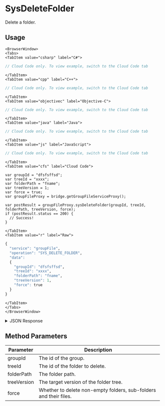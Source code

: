 # SysDeleteFolder

Delete a folder.

<PartialServop service_name="groupFile" operation_name="SYS_DELETE_FOLDER" />

## Usage

```mdx-code-block
<BrowserWindow>
<Tabs>
<TabItem value="csharp" label="C#">
```

```csharp
// Cloud Code only. To view example, switch to the Cloud Code tab
```

```mdx-code-block
</TabItem>
<TabItem value="cpp" label="C++">
```

```cpp
// Cloud Code only. To view example, switch to the Cloud Code tab
```

```mdx-code-block
</TabItem>
<TabItem value="objectivec" label="Objective-C">
```

```objectivec
// Cloud Code only. To view example, switch to the Cloud Code tab
```

```mdx-code-block
</TabItem>
<TabItem value="java" label="Java">
```

```java
// Cloud Code only. To view example, switch to the Cloud Code tab
```

```mdx-code-block
</TabItem>
<TabItem value="js" label="JavaScript">
```

```javascript
// Cloud Code only. To view example, switch to the Cloud Code tab
```

```mdx-code-block
</TabItem>
<TabItem value="cfs" label="Cloud Code">
```

```cfscript
var groupId = "dfsfsffsd";
var treeId = "xxxx";
var folderPath = "fname";
var treeVersion = 1;
var force = true;
var groupFileProxy = bridge.getGroupFileServiceProxy();

var postResult = groupFileProxy.sysDeleteFolder(groupId, treeId, folderPath, treeVersion, force);
if (postResult.status == 200) {
  // Success!
}
```

```mdx-code-block
</TabItem>
<TabItem value="r" label="Raw">
```

```r
{
  "service": "groupFile",
  "operation": "SYS_DELETE_FOLDER",
  "data":
  {
    "groupId": "dfsfsffsd",
    "treeId": "xxxx",
    "folderPath": "fname",
    "treeVersion": 1,
    "force": true
  }
}
```

```mdx-code-block
</TabItem>
</Tabs>
</BrowserWindow>
```

<details>
<summary>JSON Response</summary>

```json
{
  "data": {
    "deletedFiles": [
      {
        "treeId": "fb3431cd-6e2f-47f1-8100-8941abf6bb4f",
        "fileName": "glogcopy.json",
        "version": 2,
        "fileId": "6d938c22-3b8c-4b99-a913-2edafed71a83"
      },
      {
        "treeId": "fb3431cd-6e2f-47f1-8100-8941abf6bb4f",
        "fileName": "glogcopy1.json",
        "version": 1,
        "fileId": "4fde0d32-c866-473b-bee1-a4565f8d289b"
      }
    ],
    "groupId": "2bf538d1-19ea-4e14-9862-f979215e09b7",
    "groupFileTree": {
      "treeVersion": 6,
      "tree": [
        {
          "treeId": "59533e64-abc0-4f04-976b-8f395073ea2e",
          "children": [
            {
              "treeId": "d9e937cc-750f-4414-962c-838f1af3f34a",
              "children": null,
              "name": "gpath",
              "acl": {
                "member": 2,
                "other": 0
              },
              "type": "Folder",
              "ownerId": null,
              "desc": "desc"
            }
          ],
          "name": "gpath",
          "acl": {
            "member": 2,
            "other": 0
          },
          "type": "Folder",
          "ownerId": null,
          "desc": ""
        },
        {
          "treeId": "40479c72-b46b-4c05-902c-239ada116acd",
          "children": null,
          "name": "gpathcopy",
          "acl": {
            "member": 2,
            "other": 0
          },
          "type": "Folder",
          "ownerId": null,
          "desc": ""
        },
        {
          "treeId": "97446e50-4e02-49f6-8c86-807137620249",
          "children": [
            {
              "treeId": "625ab492-fad9-4aa6-b174-50ac4344de81",
              "children": null,
              "name": "subfoldername",
              "acl": {
                "member": 2,
                "other": 0
              },
              "type": "Folder",
              "ownerId": null,
              "desc": "subfolderdesc"
            }
          ],
          "name": "foldername",
          "acl": {
            "member": 2,
            "other": 0
          },
          "type": "Folder",
          "ownerId": null,
          "desc": "folderdesc"
        }
      ],
      "acl": {
        "member": 2,
        "other": 0
      }
    }
  },
  "status": 200
}
```
</details>

## Method Parameters
Parameter | Description
--------- | -----------
groupId | The id of the group.
treeId | The id of the folder to delete.
folderPath | The folder path.
treeVersion | The target version of the folder tree.
force | Whether to delete non-empty folders, sub-folders and their files.


